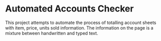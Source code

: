 # Automated Accounts Checker


This project attempts to automate the process of totalling account sheets with item, price, units sold information. 
The information on the page is a mixture between handwritten and typed text. 

